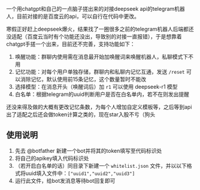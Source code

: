 一个用chatgpt和自己的一点脑子搓出来的对接deepseek api的telegram机器人，目前对接的是百度云的api，可以自行在代码中更改。

寒假正好赶上deepseek爆火，结果找了一圈很多之前的telegram机器人后端都还没适配（百度云当时有个功能还没出，导致别的对接一直报错），于是想靠着chatgpt手搓一个出来，目前还不完善，支持功能如下：

1. 唤醒功能：群聊内使用需在消息最开始加唤醒词来唤醒机器人，私聊模式下不用
2. 记忆功能：对每个用户单独存储，群聊内和私聊内记忆互通，发送 `/reset` 可以消除记忆，默认使用前15条记忆，这个数量暂时不能改
3. 选择模型：在消息开头（唤醒词后）加 `r1` 可以使用 deepseek-r1 模型
4. 白名单：根据telegram的uuid判断用户是否在白名单内，若不在则发出提醒

还没来得及做的大概有更改记忆条数，为每个人增加自定义模板等，之后等到api出了适配之后还会做token计算之类的，现在star入股不亏（狗头

## 使用说明

1. 先去 @botfather 新建一个bot并将其的token填写至代码标识处
2. 将自己的apikey填入代码标识处
3. （若开启白名单的话）同目录下新建一个 `whitelist.json` 文件，并以以下格式将uuid填入文件中：`["uuid1","uuid2","uuid3"]`
4. 运行此文件，给bot发消息等待bot回复即可